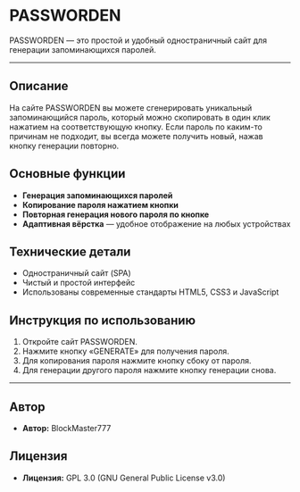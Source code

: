 # PASSWORDEN

PASSWORDEN — это простой и удобный одностраничный сайт для генерации запоминающихся паролей.

---

## Описание

На сайте PASSWORDEN вы можете сгенерировать уникальный запоминающийся пароль, который можно скопировать в один клик нажатием на соответствующую кнопку. Если пароль по каким-то причинам не подходит, вы всегда можете получить новый, нажав кнопку генерации повторно.

## Основные функции

- **Генерация запоминающихся паролей**  
- **Копирование пароля нажатием кнопки**  
- **Повторная генерация нового пароля по кнопке**  
- **Адаптивная вёрстка** — удобное отображение на любых устройствах  

## Технические детали

- Одностраничный сайт (SPA)  
- Чистый и простой интерфейс  
- Использованы современные стандарты HTML5, CSS3 и JavaScript  

## Инструкция по использованию

1. Откройте сайт PASSWORDEN.  
2. Нажмите кнопку «GENERATE» для получения пароля.  
3. Для копирования пароля нажмите кнопку сбоку от пароля.  
4. Для генерации другого пароля нажмите кнопку генерации снова.  

---

## Автор

- **Автор:** BlockMaster777

## Лицензия

- **Лицензия:** GPL 3.0 (GNU General Public License v3.0)  
